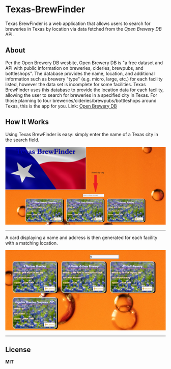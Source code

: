 # Texas-BrewFinder
Texas BrewFinder is a web application that allows users to search for breweries in Texas by location via data fetched from the *Open Brewery DB* API. 

## About
Per the Open Brewery DB wesbite, Open Brewery DB is "a free dataset and API with public information on breweries, cideries, brewpubs, and bottleshops". The database provides the name, location, and additional information such as brewery "type" (e.g. micro, large, etc.) for each facility listed, however the data set is incomplete for some facilities. Texas BrewFinder uses this database to provide the location data for each facility, allowing the user to search for breweries in a specified city in Texas. For those planning to tour breweries/cideries/brewpubs/bottleshops around Texas, this is the app for you.
Link: [Open Brewery DB](https://www.openbrewerydb.org/)

## How It Works
Using Texas BrewFinder is easy: simply enter the name of a Texas city in the search field. 

![Search field](images.brewfinder/txBrewFinder2.jpg)
***
A card displaying a name and address is then generated for each facility with a matching location. 

![Search results ex.](images.brewfinder/searchResults.jpg)
***

## License

**MIT**

